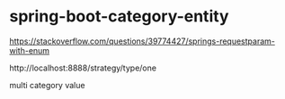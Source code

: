 # spring-boot-category-entity

https://stackoverflow.com/questions/39774427/springs-requestparam-with-enum

http://localhost:8888/strategy/type/one

multi category value 
